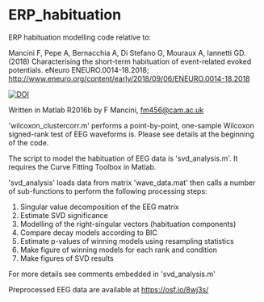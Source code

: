 # ERP_habituation
ERP habituation modelling code relative to:

Mancini F, Pepe A, Bernacchia A, Di Stefano G, Mouraux A, Iannetti GD. (2018)
Characterising the short-term habituation of event-related evoked potentials.
eNeuro  ENEURO.0014-18.2018; http://www.eneuro.org/content/early/2018/09/06/ENEURO.0014-18.2018

[![DOI](https://zenodo.org/badge/144168817.svg)](https://zenodo.org/badge/latestdoi/144168817)

Written in Matlab R2016b by F Mancini, fm456@cam.ac.uk


'wilcoxon_clustercorr.m' performs a point-by-point, one-sample Wilcoxon signed-rank test of EEG waveforms is. Please see details at the beginning of the code.

The script to model the habituation of EEG data is 'svd_analysis.m'. It requires the Curve Fitting Toolbox in Matlab.

'svd_analysis' loads data from matrix 'wave_data.mat' then calls a number of sub-functions to perform the following processing steps:

1. Singular value decomposition of the EEG matrix
2. Estimate SVD significance
3. Modelling of the right-singular vectors (habituation components)
4. Compare decay models according to BIC
5. Estimate p-values of winning models using resampling statistics
6. Make figure of winning models for each rank and condition
7. Make figures of SVD results

For more details see comments embedded in 'svd_analysis.m'

Preprocessed EEG data are available at https://osf.io/8wj3s/

